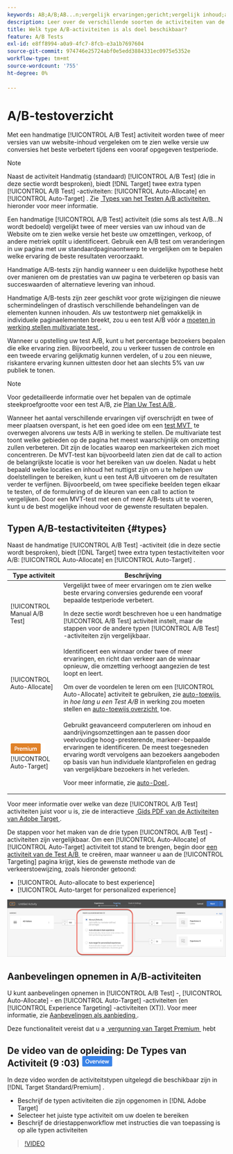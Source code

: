 ```yaml
---
keywords: AB;A/B;AB...n;vergelijk ervaringen;gericht;vergelijk inhoud;auto-doel;auto-wijs toe
description: Leer over de verschillende soorten de activiteiten van de Test van A/B in Adobe  [!DNL Target]  - Handboek, auto-Toewijzing, en auto-Doel. Kies de juiste voor je.
title: Welk type A/B-activiteiten is als doel beschikbaar?
feature: A/B Tests
exl-id: e8ff8994-a0a9-4fc7-8fcb-e3a1b7697604
source-git-commit: 974746e25724abf0e5edd3884331ec0975e5352e
workflow-type: tm+mt
source-wordcount: '755'
ht-degree: 0%

---
```


# A/B-testoverzicht

Met een handmatige [!UICONTROL A/B Test] activiteit worden twee of meer versies van uw website-inhoud vergeleken om te zien welke versie uw conversies het beste verbetert tijdens een vooraf opgegeven testperiode.

>[!NOTE]
>
>Naast de activiteit Handmatig (standaard) [!UICONTROL A/B Test] (die in deze sectie wordt besproken), biedt [!DNL Target] twee extra typen [!UICONTROL A/B Test] -activiteiten: [!UICONTROL Auto-Allocate] en [!UICONTROL Auto-Target] . Zie [&#x200B; Types van het Testen A/B activiteiten &#x200B;](#types) hieronder voor meer informatie.

Een handmatige [!UICONTROL A/B Test] activiteit (die soms als test A/B...N wordt bedoeld) vergelijkt twee of meer versies van uw inhoud van de Website om te zien welke versie het beste uw omzettingen, verkoop, of andere metriek optilt u identificeert. Gebruik een A/B test om veranderingen in uw pagina met uw standaardpaginaontwerp te vergelijken om te bepalen welke ervaring de beste resultaten veroorzaakt.

Handmatige A/B-tests zijn handig wanneer u een duidelijke hypothese hebt over manieren om de prestaties van uw pagina te verbeteren op basis van succeswaarden of alternatieve levering van inhoud.

Handmatige A/B-tests zijn zeer geschikt voor grote wijzigingen die nieuwe schermindelingen of drastisch verschillende behandelingen van de elementen kunnen inhouden. Als uw testontwerp niet gemakkelijk in individuele paginaelementen breekt, zou u een test A/B vóór a [&#x200B; moeten in werking stellen multivariate test &#x200B;](/help/main/c-activities/c-multivariate-testing/multivariate-testing.md).

Wanneer u opstelling uw test A/B, kunt u het percentage bezoekers bepalen die elke ervaring zien. Bijvoorbeeld, zou u verkeer tussen de controle en een tweede ervaring gelijkmatig kunnen verdelen, of u zou een nieuwe, riskantere ervaring kunnen uittesten door het aan slechts 5% van uw publiek te tonen.

>[!NOTE]
>
>Voor gedetailleerde informatie over het bepalen van de optimale steekproefgrootte voor een test A/B, zie [&#x200B; Plan Uw Test A/B &#x200B;](/help/main/c-activities/t-test-ab/sample-size-determination.md).

Wanneer het aantal verschillende ervaringen vijf overschrijdt en twee of meer plaatsen overspant, is het een goed idee om een [&#x200B; test MVT &#x200B;](/help/main/c-activities/c-multivariate-testing/multivariate-testing.md) te overwegen alvorens uw tests A/B in werking te stellen. De multivariate test toont welke gebieden op de pagina het meest waarschijnlijk om omzetting zullen verbeteren. Dit zijn de locaties waarop een markeerteken zich moet concentreren. De MVT-test kan bijvoorbeeld laten zien dat de call to action de belangrijkste locatie is voor het bereiken van uw doelen. Nadat u hebt bepaald welke locaties en inhoud het nuttigst zijn om u te helpen uw doelstellingen te bereiken, kunt u een test A/B uitvoeren om de resultaten verder te verfijnen. Bijvoorbeeld, om twee specifieke beelden tegen elkaar te testen, of de formulering of de kleuren van een call to action te vergelijken. Door een MVT-test met een of meer A/B-tests uit te voeren, kunt u de best mogelijke inhoud voor de gewenste resultaten bepalen.

## Typen A/B-testactiviteiten {#types}

Naast de handmatige [!UICONTROL A/B Test] -activiteit (die in deze sectie wordt besproken), biedt [!DNL Target] twee extra typen testactiviteiten voor A/B: [!UICONTROL Auto-Allocate] en [!UICONTROL Auto-Target] .

| Type activiteit | Beschrijving |
| --- | --- |
| [!UICONTROL Manual A/B Test] | Vergelijkt twee of meer ervaringen om te zien welke beste ervaring conversies gedurende een vooraf bepaalde testperiode verbetert.<P>In deze sectie wordt beschreven hoe u een handmatige [!UICONTROL A/B Test] activiteit instelt, maar de stappen voor de andere typen [!UICONTROL A/B Test] -activiteiten zijn vergelijkbaar. |
| [!UICONTROL Auto-Allocate] | Identificeert een winnaar onder twee of meer ervaringen, en richt dan verkeer aan de winnaar opnieuw, die omzetting verhoogt aangezien de test loopt en leert.<P>Om over de voordelen te leren om een [!UICONTROL Auto-Allocate] activiteit te gebruiken, zie [&#x200B; auto-toewijs &#x200B;](/help/main/c-activities/t-test-ab/sample-size-determination.md#auto-allocate) in *hoe lang u een Test A/B* in werking zou moeten stellen en [&#x200B; auto-toewijs overzicht &#x200B;](/help/main/c-activities/automated-traffic-allocation/automated-traffic-allocation.md) toe. |
| ![&#x200B; het badge van de Premium &#x200B;](/help/main/assets/premium.png) [!UICONTROL Auto-Target] | Gebruikt geavanceerd computerleren om inhoud en aandrijvingsomzettingen aan te passen door veelvoudige hoog-presterende, markeer-bepaalde ervaringen te identificeren. De meest toegesneden ervaring wordt vervolgens aan bezoekers aangeboden op basis van hun individuele klantprofielen en gedrag van vergelijkbare bezoekers in het verleden.<P>Voor meer informatie, zie [&#x200B; auto-Doel &#x200B;](/help/main/c-activities/auto-target/auto-target-to-optimize.md). |

Voor meer informatie over welke van deze [!UICONTROL A/B Test] activiteiten juist voor u is, zie de interactieve [&#x200B; Gids PDF van de Activiteiten van Adobe Target &#x200B;](/help/main/c-activities/target-activities-guide.md).

De stappen voor het maken van de drie typen [!UICONTROL A/B Test] -activiteiten zijn vergelijkbaar. Om een [!UICONTROL Auto-Allocate] of [!UICONTROL Auto-Target] activiteit tot stand te brengen, begin door [&#x200B; een activiteit van de Test A/B &#x200B;](/help/main/c-activities/t-test-ab/t-test-create-ab/test-create-ab.md) te creëren, maar wanneer u aan de [!UICONTROL Targeting] pagina krijgt, kies de gewenste methode van de verkeerstoewijzing, zoals hieronder getoond:

* [!UICONTROL Auto-allocate to best experience]
* [!UICONTROL Auto-target for personalized experience]

![&#x200B; montages van de Methode van de Toewijzing van het Verkeer &#x200B;](/help/main/c-activities/t-test-ab/t-test-create-ab/assets/traffic-allocation-method.png)

## Aanbevelingen opnemen in A/B-activiteiten

U kunt aanbevelingen opnemen in [!UICONTROL A/B Test] -, [!UICONTROL Auto-Allocate] - en [!UICONTROL Auto-Target] -activiteiten (en [!UICONTROL Experience Targeting] -activiteiten (XT)). Voor meer informatie, zie [&#x200B; Aanbevelingen als aanbieding &#x200B;](/help/main/c-recommendations/recommendations-as-an-offer.md).

Deze functionaliteit vereist dat u a [&#x200B; vergunning van Target Premium &#x200B;](/help/main/c-intro/intro.md#premium) hebt

## De video van de opleiding: De Types van Activiteit (9 :03) ![&#x200B; badge van het Overzicht &#x200B;](/help/main/assets/overview.png)

In deze video worden de activiteitstypen uitgelegd die beschikbaar zijn in [!DNL Target Standard/Premium] .

* Beschrijf de typen activiteiten die zijn opgenomen in [!DNL Adobe Target]
* Selecteer het juiste type activiteit om uw doelen te bereiken
* Beschrijf de driestappenworkflow met instructies die van toepassing is op alle typen activiteiten

>[!VIDEO](https://video.tv.adobe.com/v/17386)
